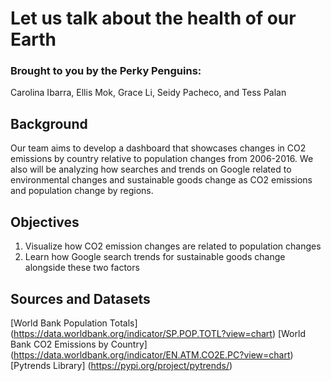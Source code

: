 # Let us talk about the health of our Earth 
### Brought to you by the Perky Penguins: 
Carolina Ibarra, Ellis Mok, Grace Li, Seidy Pacheco, and Tess Palan
## Background
Our team aims to develop a dashboard that showcases changes in CO2 emissions by country relative to population changes from 2006-2016. 
We also will be analyzing how searches and trends on Google related to environmental changes and sustainable goods change as CO2 emissions and population change by regions.
## Objectives
1. Visualize how CO2 emission changes are related to population changes
2. Learn how Google search trends for sustainable goods change alongside these two factors
## Sources and Datasets 
[World Bank Population Totals] (https://data.worldbank.org/indicator/SP.POP.TOTL?view=chart)
[World Bank CO2 Emissions by Country] (https://data.worldbank.org/indicator/EN.ATM.CO2E.PC?view=chart)
[Pytrends Library] (https://pypi.org/project/pytrends/)
